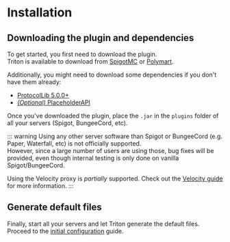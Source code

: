 # Installation

## Downloading the plugin and dependencies

To get started, you first need to download the plugin.  
Triton is available to download from
[SpigotMC](https://triton.rexcantor64.com/spigot) or
[Polymart](https://triton.rexcantor64.com/polymart).

Additionally, you might need to download some dependencies if you don't have them already:

- [ProtocolLib 5.0.0+](https://www.spigotmc.org/resources/protocollib.1997/)
- [_(Optional)_ PlaceholderAPI](https://www.spigotmc.org/resources/placeholderapi.6245/)

Once you've downloaded the plugin, place the `.jar` in the `plugins` folder of all your servers (Spigot, BungeeCord, etc).

::: warning
Using any other server software than Spigot or BungeeCord (e.g. Paper, Waterfall, etc) is not officially supported.  
However, since a large number of users are using those, bug fixes will be provided,
even though internal testing is only done on vanilla Spigot/BungeeCord.

Using the Velocity proxy is _partially_ supported. Check out the [Velocity guide](/guides/velocity.md) for more information.
:::

## Generate default files

Finally, start all your servers and let Triton generate the default files.
Proceed to the [initial configuration](./initial-configuration.md) guide.
